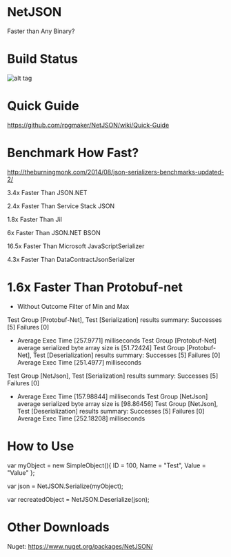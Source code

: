 NetJSON
=======

Faster than Any Binary?

Build Status
============

![alt tag](https://ci.appveyor.com/api/projects/status/github/rpgmaker/netjson?svg=true)

Quick Guide
===========
https://github.com/rpgmaker/NetJSON/wiki/Quick-Guide

Benchmark How Fast?
===================

http://theburningmonk.com/2014/08/json-serializers-benchmarks-updated-2/

3.4x Faster Than JSON.NET

2.4x Faster Than Service Stack JSON

1.8x Faster Than Jil

6x Faster Than JSON.NET BSON

16.5x Faster Than Microsoft JavaScriptSerializer

4.3x Faster Than DataContractJsonSerializer

1.6x Faster Than Protobuf-net
======================================================

- Without Outcome Filter of Min and Max

Test Group [Protobuf-Net], Test [Serialization] results summary:
Successes   [5]
Failures    [0]
- Average Exec Time [257.9771] milliseconds
Test Group [Protobuf-Net] average serialized byte array size is [51.72424]
Test Group [Protobuf-Net], Test [Deserialization] results summary:
Successes   [5]
Failures    [0]
Average Exec Time [251.4977] milliseconds



Test Group [NetJson], Test [Serialization] results summary:
Successes   [5]
Failures    [0]
- Average Exec Time [157.98844] milliseconds
Test Group [NetJson] average serialized byte array size is [98.86456]
Test Group [NetJson], Test [Deserialization] results summary:
Successes   [5]
Failures    [0]
Average Exec Time [252.18208] milliseconds




How to Use
==========

var myObject = new SimpleObject(){ ID = 100, Name = "Test", Value = "Value" };

var json = NetJSON.Serialize(myObject);

var recreatedObject = NetJSON.Deserialize<SimpleObject>(json);


Other Downloads
===============

Nuget: https://www.nuget.org/packages/NetJSON/